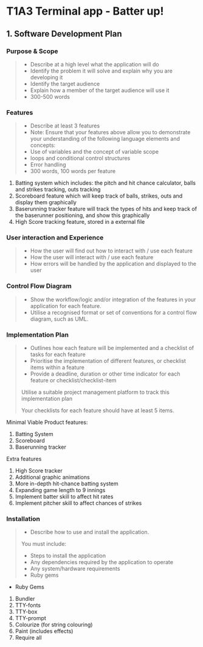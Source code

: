 # T1A3 Terminal app - Batter up!

## 1. **Software Development Plan**

### Purpose & Scope

> - Describe at a high level what the application will do
> - Identify the problem it will solve and explain why you are developing it
> - Identify the target audience
> - Explain how a member of the target audience will use it
> - 300-500 words

### Features

> - Describe at least 3 features
> - Note: Ensure that your features above allow you to demonstrate your understanding of the following language elements and concepts:
> - Use of variables and the concept of variable scope
> - loops and conditional control structures
> - Error handling
> - 300 words, 100 words per feature

1. Batting system which includes: the pitch and hit chance calculator, balls and strikes tracking, outs tracking
1. Scoreboard feature which will keep track of balls, strikes, outs and display them graphically
1. Baserunning tracker feature will track the types of hits and keep track of the baserunner positioning, and show this graphically
1. High Score tracking feature, stored in a external file

### User interaction and Experience

> - How the user will find out how to interact with / use each feature
> - How the user will interact with / use each feature
> - How errors will be handled by the application and displayed to the user

### Control Flow Diagram

> - Show the workflow/logic and/or integration of the features in your application for each feature.
> - Utilise a recognised format or set of conventions for a control flow diagram, such as UML.

### Implementation Plan

> - Outlines how each feature will be implemented and a checklist of tasks for each feature
> - Prioritise the implementation of different features, or checklist items within a feature
> - Provide a deadline, duration or other time indicator for each feature or checklist/checklist-item
>
> Utilise a suitable project management platform to track this implementation plan
>
> Your checklists for each feature should have at least 5 items.

Minimal Viable Product features:

1. Batting System
1. Scoreboard
1. Baserunning tracker

Extra features

1. High Score tracker
1. Additional graphic animations
1. More in-depth hit-chance batting system
1. Expanding game length to 9 innings
1. Implement batter skill to affect hit rates
1. Implement pitcher skill to affect chances of strikes

### Installation

> - Describe how to use and install the application.
>
> You must include:
>
> - Steps to install the application
> - Any dependencies required by the application to operate
> - Any system/hardware requirements
> - Ruby gems

- Ruby Gems

1. Bundler
1. TTY-fonts
1. TTY-box
1. TTY-prompt
1. Colourize (for string colouring)
1. Paint (includes effects)
1. Require all
